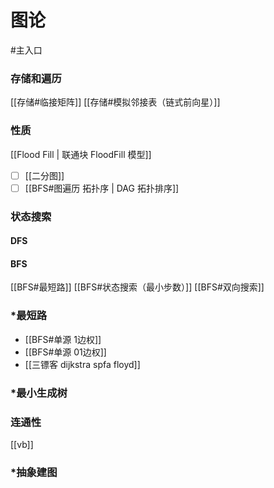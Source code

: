 # 图论
#主入口

### 存储和遍历

[[存储#临接矩阵]]
[[存储#模拟邻接表（链式前向星）]]

### 性质

[[Flood Fill | 联通块 FloodFill 模型]]
- [ ] [[二分图]]
- [ ] [[BFS#图遍历 拓扑序 | DAG 拓扑排序]]

### 状态搜索

#### DFS

####  BFS

[[BFS#最短路]]
[[BFS#状态搜索（最小步数）]]
[[BFS#双向搜索]]

### *最短路

- [[BFS#单源 1边权]]
- [[BFS#单源 01边权]]
- [[三镖客 dijkstra spfa floyd]]

### *最小生成树

### 连通性
[[vb]]

### *抽象建图